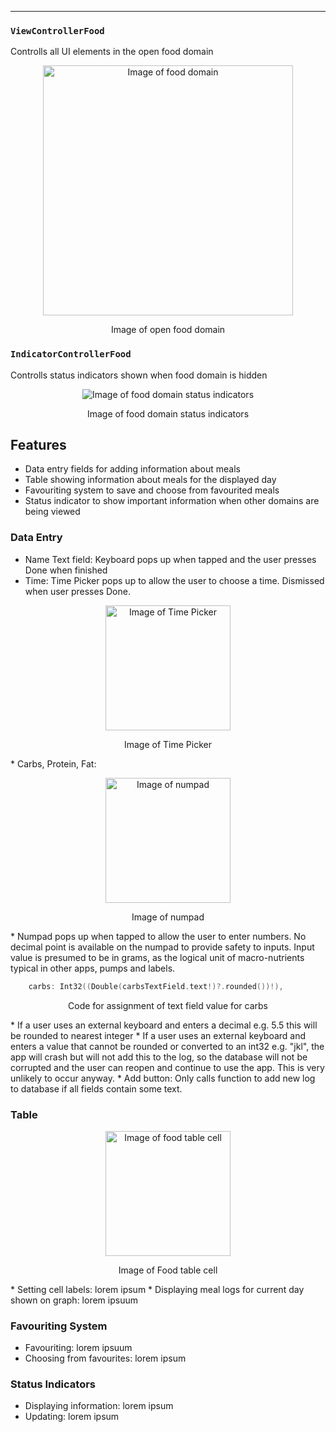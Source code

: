 ---

### `ViewControllerFood`
Controlls all UI elements in the open food domain

<p align="center">
<img src="https://raw.githubusercontent.com/danwells96/ARISES/master/DocFiles/img/fooddomain.png" alt="Image of food domain" width="400" />
</p>
<p align="center">
Image of open food domain
</p>

### `IndicatorControllerFood`
Controlls status indicators shown when food domain is hidden

<p align="center">
<img src="https://raw.githubusercontent.com/danwells96/ARISES/master/DocFiles/img/foodindicator.png" alt="Image of food domain status indicators"/>
</p>
<p align="center">
Image of food domain status indicators
</p>

## Features
* Data entry fields for adding information about meals
* Table showing information about meals for the displayed day 
* Favouriting system to save and choose from favourited meals
* Status indicator to show important information when other domains are being viewed

### Data Entry
* Name Text field: Keyboard pops up when tapped and the user presses Done when finished
* Time: Time Picker pops up to allow the user to choose a time. Dismissed when user presses Done.
<p align="center">
<img src="https://raw.githubusercontent.com/danwells96/ARISES/master/DocFiles/img/Time%20Picker.png" alt="Image of Time Picker" width="200"/>
</p>
<p align="center">
Image of Time Picker
</p>
* Carbs, Protein, Fat: 
<p align="center">
<img src="https://raw.githubusercontent.com/danwells96/ARISES/master/DocFiles/img/keypad.png" alt="Image of numpad" width="200"/>
</p>
<p align="center">
Image of numpad
</p>
    * Numpad pops up when tapped to allow the user to enter numbers. No decimal point is available on the numpad to provide safety to inputs. Input value is presumed to be in grams, as the logical unit of macro-nutrients typical in other apps, pumps and labels. </br>
    
```swift
    carbs: Int32((Double(carbsTextField.text!)?.rounded())!),
```
<p align="center">
Code for assignment of text field value for carbs
</p>
    * If a user uses an external keyboard and enters a decimal e.g. 5.5 this will be rounded to nearest integer
    * If a user uses an external keyboard and enters a value that cannot be rounded or converted to an int32 e.g. "jkl", the app will crash but will not add this to the log, so the database will not be corrupted and the user can reopen and continue to use the app. This is very unlikely to occur anyway.
* Add button: Only calls function to add new log to database if all fields contain some text.

### Table
<p align="center">
<img src="https://raw.githubusercontent.com/danwells96/ARISES/master/DocFiles/img/foodcell.png" alt="Image of food table cell" width="200"/>
</p>
<p align="center">
Image of Food table cell
</p>
* Setting cell labels: lorem ipsum
* Displaying meal logs for current day shown on graph: lorem ipsuum

### Favouriting System
* Favouriting: lorem ipsuum
* Choosing from favourites: lorem ipsum

### Status Indicators
* Displaying information: lorem ipsum
* Updating: lorem ipsum
